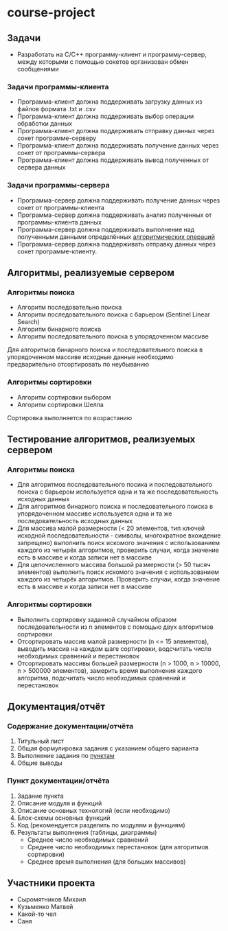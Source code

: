 # course-project

## Задачи
* Разработать на C/C++ программу-клиент и программу-сервер, между которыми с помощью сокетов организован обмен сообщениями

### Задачи программы-клиента

* Программа-клиент должна поддерживать загрузку данных из файлов формата .txt и .csv
* Программа-клиент должна поддерживать выбор операции обработки данных
* Программа-клиент должна поддерживать отправку данных через сокет программе-серверу
* Программа-клиент должна поддерживать получение данных через сокет от программы-сервера
* Программа-клиент должна поддерживать вывод полученных от сервера данных

### Задачи программы-сервера

* Программа-сервер должна поддерживать получение данных через сокет от программы-клиента
* Программа-сервер должна поддерживать анализ полученных от программы-клиента данных
* Программа-сервер должна поддерживать выполнение над полученными данными определённых [алгоритмических операций](
#алгоритмы-реализуемые-сервером)
* Программа-сервер должна поддерживать отправку данных через сокет программе-клиенту.

 ## Алгоритмы, реализуемые сервером

### Алгоритмы поиска
* Алгоритм последовательно поиска
* Алгоритм последовательного поиска с барьером (Sentinel Linear Search)
* Алгоритм бинарного поиска
* Алгоритм последовательного поиска в упорядоченном массиве

Для алгоритмов бинарного поиска и последовательного поиска в упорядоченном массиве исходные данные необходимо предварительно отсортировать по неубыванию
### Алгоритмы сортировки
* Алгоритм сортировки выбором
* Алгоритм сортировки Шелла

Сортировка выполняется по возрастанию

## Тестирование алгоритмов, реализуемых сервером

### Алгоритмы поиска
 
* Для алгоритмов последовательного посика и последовательного поиска с барьером используется одна и та же последовательность исходных данных
* Для алгоритмов бинарного поиска и последовательного поиска в упорядоченном массиве используется одна и та же последовательность исходных данных
* Для массива малой размерности (< 20 элементов, тип ключей исходной последовательности - символы, многократное вхождение запрещено) выполнить поиск искомого значения с использованием каждого из четырёх алгоритмов, проверить случаи, когда значение есть в массиве и когда записи нет в массиве
* Для целочисленного массива большой размерности (> 50 тысяч элементов) выполнить поиск искомого значения с использованием каждого из четырёх алгоритмов. Проверить случаи, когда значение есть в массиве и когда записи нет в массиве

### Алгоритмы сортировки
* Выполнить сортировку заданной случайном образом последовательности из n элементов с помощью двух алгоритмов сортировки
* Отсортировать массив малой размерности (n <= 15 элементов), выводить массив на каждом шаге сортировки, водсчитать число необходимых сравнений и перестановок
* Отсортировать массивы большей размерности (n > 1000, n > 10000, n > 500000 элементов), замерить время выполнения каждого алгоритма, подсчитать число необходимых сравнений и перестановок

## Документация/отчёт

### Содержание документации/отчёта
1. Титульный лист
2. Общая формулировка задания с указанием общего варианта
3. Выполнение задания по [пунктам](#пункт-документацииотчёта)
4. Общие выводы

### Пункт документации/отчёта
1. Задание пункта
2. Описание модуля и функций
3. Описание основных технологий (если необходимо)
4. Блок-схемы основных функций
5. Код (рекомендуется разделить по модулям и функциям)
6. Результаты выполнения (таблицы, диаграммы)
    * Среднее число необходимых сравнений
    * Среднее число необходимых перестановок (для алгоритмов сортировки)
    * Среднее время выполнения (для больших массивов)

## Участники проекта 
* Сыромятников Михаил
* Кузьменко Матвей
* Какой-то чел
* Саня